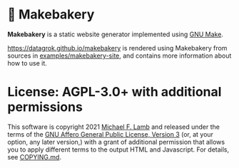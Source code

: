# 🍞 Makebakery

**Makebakery** is a static website generator implemented using [GNU Make][].

<https://datagrok.github.io/makebakery> is rendered using Makebakery from sources in [examples/makebakery-site](examples/makebakery-site), and contains more information about how to use it.

# License: AGPL-3.0+ with additional permissions

This software is copyright 2021 [Michael F. Lamb][] and released under the terms of the [GNU Affero General Public License, Version 3][AGPL-3.0+] (or, at your option, any later version,) with a grant of additional permission that allows you to apply different terms to the output HTML and Javascript. For details, see [COPYING.md](COPYING.md).

[AGPL-3.0+]: https://www.gnu.org/licenses/agpl.html
[Michael F. Lamb]: https://datagrok.org
[GNU Make]: https://www.gnu.org/software/make/
